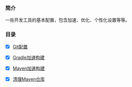 ### 简介

  一些开发工具的基本配置，包含加速、优化、个性化设置等等。



### 目录
  - [x]  [Git配置](https://github.com/jayknoxqu/configuration/blob/master/git/gitconfig.ini)
  - [x]  [Gradle加速构建](https://github.com/jayknoxqu/configuration/blob/master/gradle/README.md)
  - [x]  [Maven加速构建](https://github.com/jayknoxqu/configuration/blob/master/maven/conf/README.md)
  - [x]  [清理Maven仓库](https://github.com/jayknoxqu/configuration/blob/master/maven/script/README.md)



